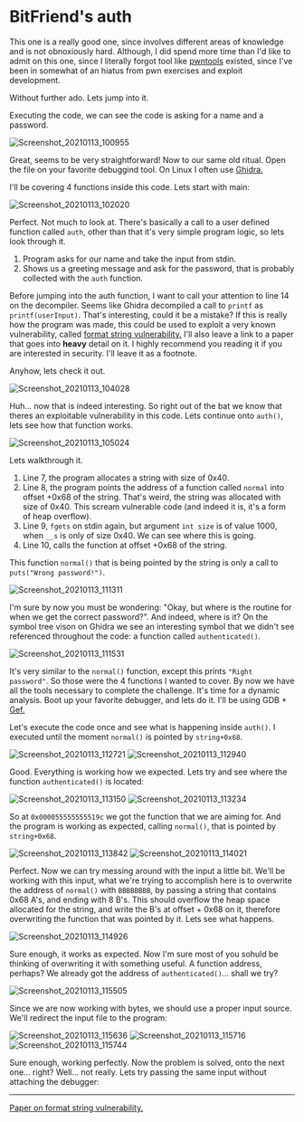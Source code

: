 # BitFriend's auth

This one is a really good one, since involves different areas of knowledge and is not obnoxiously hard. Although, I did spend more time than I'd like to admit on this one, since I literally forgot tool like [pwntools](https://github.com/Gallopsled/pwntools) existed, since I've been in somewhat of an hiatus from pwn exercises and exploit development.

Without further ado. Lets jump into it.

Executing the code, we can see the code is asking for a name and a password.

![Screenshot_20210113_100955](https://user-images.githubusercontent.com/28660375/104456518-8da0be80-5587-11eb-8a22-bac26de0987e.png)

Great, seems to be very straightforward! Now to our same old ritual. Open the file on your favorite debuggind tool. On Linux I often use [Ghidra.](https://ghidra-sre.org/)

I'll be covering 4 functions inside this code. Lets start with main:

![Screenshot_20210113_102020](https://user-images.githubusercontent.com/28660375/104457553-f76d9800-5588-11eb-8dee-20dfd4d4c354.png)

Perfect. Not much to look at. There's basically a call to a user defined function called `auth`, other than that it's very simple program logic, so lets look through it.

1. Program asks for our name and take the input from stdin.
1. Shows us a greeting message and ask for the password, that is probably collected with the `auth` function.

Before jumping into the auth function, I want to call your attention to line 14 on the decompiler. Seems like Ghidra decompiled a call to `printf` as `printf(userInput)`. That's interesting, could it be a mistake? If this is really how the program was made, this could be used to exploit a very known vulnerability, called [format string vulnerability.](https://www.securecoding.com/blog/format-string-vulnerability/) I'll also leave a link to a paper that goes into **heavy** detail on it. I highly recommend you reading it if you are interested in security. I'll leave it as a footnote.

Anyhow, lets check it out.

![Screenshot_20210113_104028](https://user-images.githubusercontent.com/28660375/104459665-ce023b80-558b-11eb-9cf0-929b08b77680.png)

Huh... now that is indeed interesting. So right out of the bat we know that theres an exploitable vulnerability in this code. Lets continue onto `auth()`, lets see how that function works.

![Screenshot_20210113_105024](https://user-images.githubusercontent.com/28660375/104460671-25ed7200-558d-11eb-96ad-2411590bfe73.png)

Lets walkthrough it.

1. Line 7, the program allocates a string with size of 0x40.
1. Line 8, the program points the address of a function called `normal` into offset +0x68 of the string. That's weird, the string was allocated with size of 0x40. This scream vulnerable code (and indeed it is, it's a form of heap overflow).
1. Line 9, `fgets` on stdin again, but argument `int size` is of value 1000, when `__s` is only of size 0x40. We can see where this is going.
1. Line 10, calls the function at offset +0x68 of the string.

This function `normal()` that is being pointed by the string is only a call to `puts("Wrong password!")`.

![Screenshot_20210113_111311](https://user-images.githubusercontent.com/28660375/104463283-571b7180-5590-11eb-8574-565bff8e0159.png)

I'm sure by now you must be wondering: "Okay, but where is the routine for when we get the correct password?". And indeed, where is it? On the symbol tree vison on Ghidra we see an interesting symbol that we didn't see referenced throughout the code: a function called `authenticated()`.

![Screenshot_20210113_111531](https://user-images.githubusercontent.com/28660375/104463559-afeb0a00-5590-11eb-86a9-f1f51e0115ab.png)

It's very similar to the `normal()` function, except this prints `"Right password"`. So those were the 4 functions I wanted to cover. By now we have all the tools necessary to complete the challenge. It's time for a dynamic analysis. Boot up your favorite debugger, and lets do it. I'll be using GDB + [Gef.](https://github.com/hugsy/gef)

Let's execute the code once and see what is happening inside `auth()`. I executed until the moment `normal()` is pointed by `string+0x68`.

![Screenshot_20210113_112721](https://user-images.githubusercontent.com/28660375/104464985-4ff56300-5592-11eb-8896-3acdd790bada.png)
![Screenshot_20210113_112940](https://user-images.githubusercontent.com/28660375/104465284-a4004780-5592-11eb-869f-134e0cc511f4.png)

Good. Everything is working how we expected. Lets try and see where the function `authenticated()` is located:

![Screenshot_20210113_113150](https://user-images.githubusercontent.com/28660375/104465575-f2154b00-5592-11eb-8afe-445e3d076aeb.png)
![Screenshot_20210113_113234](https://user-images.githubusercontent.com/28660375/104465674-0eb18300-5593-11eb-94dd-6920321868c9.png)

So at `0x000055555555519c` we got the function that we are aiming for. And the program is working as expected, calling `normal()`, that is pointed by `string+0x68`. 

![Screenshot_20210113_113842](https://user-images.githubusercontent.com/28660375/104466350-e6765400-5593-11eb-95e6-0087c63d6e78.png)
![Screenshot_20210113_114021](https://user-images.githubusercontent.com/28660375/104466562-22111e00-5594-11eb-8aa3-27e3197a1c4b.png)

Perfect. Now we can try messing around with the input a little bit. We'll be working with this input, what we're trying to accomplish here is to overwrite the address of `normal()` with `BBBBBBBB`, by passing a string that contains 0x68 A's, and ending with 8 B's. This should overflow the heap space allocated for the string, and write the B's at offset + 0x68 on it, therefore overwriting the function that was pointed by it. Lets see what happens.

![Screenshot_20210113_114926](https://user-images.githubusercontent.com/28660375/104467705-6650ee00-5595-11eb-8f40-92185af8ca73.png)

Sure enough, it works as expected. Now I'm sure most of you sohuld be thinking of overwriting it with something useful. A function address, perhaps? We already got the address of `authenticated()`... shall we try?

![Screenshot_20210113_115505](https://user-images.githubusercontent.com/28660375/104468416-30f8d000-5596-11eb-81e2-3ecf31da2229.png)

Since we are now working with bytes, we should use a proper input source. We'll redirect the input file to the program:

![Screenshot_20210113_115636](https://user-images.githubusercontent.com/28660375/104468603-669db900-5596-11eb-9e20-050b1c96bb34.png)
![Screenshot_20210113_115716](https://user-images.githubusercontent.com/28660375/104468693-7e753d00-5596-11eb-9da9-2ec857650587.png)
![Screenshot_20210113_115744](https://user-images.githubusercontent.com/28660375/104468747-8df48600-5596-11eb-83aa-d271e52ccd41.png)

Sure enough, working perfectly. Now the problem is solved, onto the next one... right? Well... not really. Lets try passing the same input without attaching the debugger:



---

[Paper on format string vulnerability.](https://crypto.stanford.edu/cs155old/cs155-spring08/papers/formatstring-1.2.pdf)
